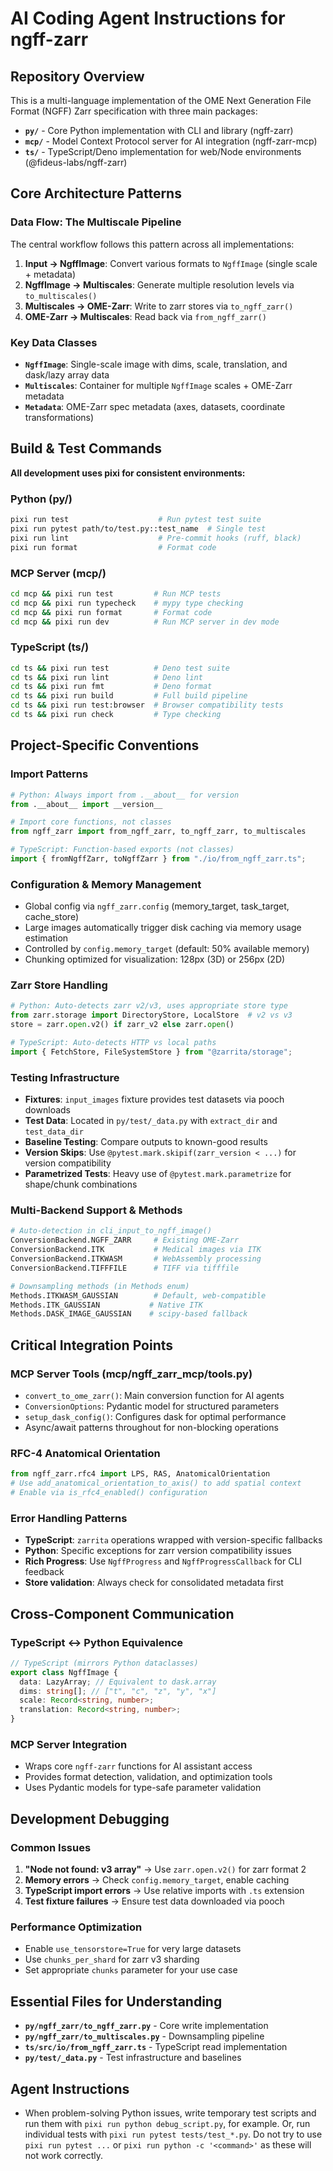 # AI Coding Agent Instructions for ngff-zarr

## Repository Overview

This is a multi-language implementation of the OME Next Generation File Format
(NGFF) Zarr specification with three main packages:

- **`py/`** - Core Python implementation with CLI and library (ngff-zarr)
- **`mcp/`** - Model Context Protocol server for AI integration (ngff-zarr-mcp)
- **`ts/`** - TypeScript/Deno implementation for web/Node environments
  (@fideus-labs/ngff-zarr)

## Core Architecture Patterns

### Data Flow: The Multiscale Pipeline

The central workflow follows this pattern across all implementations:

1. **Input → NgffImage**: Convert various formats to `NgffImage` (single scale +
   metadata)
2. **NgffImage → Multiscales**: Generate multiple resolution levels via
   `to_multiscales()`
3. **Multiscales → OME-Zarr**: Write to zarr stores via `to_ngff_zarr()`
4. **OME-Zarr → Multiscales**: Read back via `from_ngff_zarr()`

### Key Data Classes

- **`NgffImage`**: Single-scale image with dims, scale, translation, and
  dask/lazy array data
- **`Multiscales`**: Container for multiple `NgffImage` scales + OME-Zarr
  metadata
- **`Metadata`**: OME-Zarr spec metadata (axes, datasets, coordinate
  transformations)

## Build & Test Commands

**All development uses pixi for consistent environments:**

### Python (py/)

```bash
pixi run test                    # Run pytest test suite
pixi run pytest path/to/test.py::test_name  # Single test
pixi run lint                    # Pre-commit hooks (ruff, black)
pixi run format                  # Format code
```

### MCP Server (mcp/)

```bash
cd mcp && pixi run test         # Run MCP tests
cd mcp && pixi run typecheck    # mypy type checking
cd mcp && pixi run format       # Format code
cd mcp && pixi run dev          # Run MCP server in dev mode
```

### TypeScript (ts/)

```bash
cd ts && pixi run test          # Deno test suite
cd ts && pixi run lint          # Deno lint
cd ts && pixi run fmt           # Deno format
cd ts && pixi run build         # Full build pipeline
cd ts && pixi run test:browser  # Browser compatibility tests
cd ts && pixi run check         # Type checking
```

## Project-Specific Conventions

### Import Patterns

```python
# Python: Always import from .__about__ for version
from .__about__ import __version__

# Import core functions, not classes
from ngff_zarr import from_ngff_zarr, to_ngff_zarr, to_multiscales

# TypeScript: Function-based exports (not classes)
import { fromNgffZarr, toNgffZarr } from "./io/from_ngff_zarr.ts";
```

### Configuration & Memory Management

- Global config via `ngff_zarr.config` (memory_target, task_target, cache_store)
- Large images automatically trigger disk caching via memory usage estimation
- Controlled by `config.memory_target` (default: 50% available memory)
- Chunking optimized for visualization: 128px (3D) or 256px (2D)

### Zarr Store Handling

```python
# Python: Auto-detects zarr v2/v3, uses appropriate store type
from zarr.storage import DirectoryStore, LocalStore  # v2 vs v3
store = zarr.open.v2() if zarr_v2 else zarr.open()

# TypeScript: Auto-detects HTTP vs local paths
import { FetchStore, FileSystemStore } from "@zarrita/storage";
```

### Testing Infrastructure

- **Fixtures**: `input_images` fixture provides test datasets via pooch
  downloads
- **Test Data**: Located in `py/test/_data.py` with `extract_dir` and
  `test_data_dir`
- **Baseline Testing**: Compare outputs to known-good results
- **Version Skips**: Use `@pytest.mark.skipif(zarr_version < ...)` for version
  compatibility
- **Parametrized Tests**: Heavy use of `@pytest.mark.parametrize` for
  shape/chunk combinations

### Multi-Backend Support & Methods

```python
# Auto-detection in cli_input_to_ngff_image()
ConversionBackend.NGFF_ZARR     # Existing OME-Zarr
ConversionBackend.ITK           # Medical images via ITK
ConversionBackend.ITKWASM       # WebAssembly processing
ConversionBackend.TIFFFILE      # TIFF via tifffile

# Downsampling methods (in Methods enum)
Methods.ITKWASM_GAUSSIAN        # Default, web-compatible
Methods.ITK_GAUSSIAN           # Native ITK
Methods.DASK_IMAGE_GAUSSIAN    # scipy-based fallback
```

## Critical Integration Points

### MCP Server Tools (mcp/ngff_zarr_mcp/tools.py)

- `convert_to_ome_zarr()`: Main conversion function for AI agents
- `ConversionOptions`: Pydantic model for structured parameters
- `setup_dask_config()`: Configures dask for optimal performance
- Async/await patterns throughout for non-blocking operations

### RFC-4 Anatomical Orientation

```python
from ngff_zarr.rfc4 import LPS, RAS, AnatomicalOrientation
# Use add_anatomical_orientation_to_axis() to add spatial context
# Enable via is_rfc4_enabled() configuration
```

### Error Handling Patterns

- **TypeScript**: `zarrita` operations wrapped with version-specific fallbacks
- **Python**: Specific exceptions for zarr version compatibility issues
- **Rich Progress**: Use `NgffProgress` and `NgffProgressCallback` for CLI
  feedback
- **Store validation**: Always check for consolidated metadata first

## Cross-Component Communication

### TypeScript ↔ Python Equivalence

```typescript
// TypeScript (mirrors Python dataclasses)
export class NgffImage {
  data: LazyArray; // Equivalent to dask.array
  dims: string[]; // ["t", "c", "z", "y", "x"]
  scale: Record<string, number>;
  translation: Record<string, number>;
}
```

### MCP Server Integration

- Wraps core `ngff-zarr` functions for AI assistant access
- Provides format detection, validation, and optimization tools
- Uses Pydantic models for type-safe parameter validation

## Development Debugging

### Common Issues

1. **"Node not found: v3 array"** → Use `zarr.open.v2()` for zarr format 2
2. **Memory errors** → Check `config.memory_target`, enable caching
3. **TypeScript import errors** → Use relative imports with `.ts` extension
4. **Test fixture failures** → Ensure test data downloaded via pooch

### Performance Optimization

- Enable `use_tensorstore=True` for very large datasets
- Use `chunks_per_shard` for zarr v3 sharding
- Set appropriate `chunks` parameter for your use case

## Essential Files for Understanding

- **`py/ngff_zarr/to_ngff_zarr.py`** - Core write implementation
- **`py/ngff_zarr/to_multiscales.py`** - Downsampling pipeline
- **`ts/src/io/from_ngff_zarr.ts`** - TypeScript read implementation
- **`py/test/_data.py`** - Test infrastructure and baselines

## Agent Instructions

- When problem-solving Python issues, write temporary test scripts and run them
  with `pixi run python debug_script.py`, for example. Or, run individual tests
  with `pixi run pytest tests/test_*.py`. Do not try to use
  `pixi run pytest ...` or `pixi run python -c '<command>'` as these will not
  work correctly.
